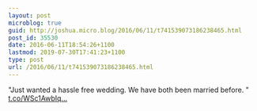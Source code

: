 ```yaml
---
layout: post
microblog: true
guid: http://joshua.micro.blog/2016/06/11/t741539073186238465.html
post_id: 35530
date: 2016-06-11T18:54:26+1100
lastmod: 2019-07-30T17:41:23+1100
type: post
url: /2016/06/11/t741539073186238465.html
---
```

"Just wanted a hassle free wedding.  We have both been married before. " [t.co/WSc1AwbIq...](https://t.co/WSc1AwbIqC)
